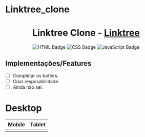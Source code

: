 # Linktree_clone
 
<div align="center">
  
# Linktree Clone - <a href="https://bernardonogueira8.netlify.app/">Linktree</a>
![HTML Badge](https://img.shields.io/badge/HTML5-E34F26?style=for-the-badge&logo=html5&logoColor=white)
![CSS Badge](https://img.shields.io/badge/CSS3-1572B6?style=for-the-badge&logo=css3&logoColor=white)
![JavaScript Badge](https://camo.githubusercontent.com/9d07c04bdd98c662d5df9d4e1cc1de8446ffeaebca330feb161f1fb8e1188204/68747470733a2f2f696d672e736869656c64732e696f2f62616467652f4a6176615363726970742d4637444631453f7374796c653d666f722d7468652d6261646765266c6f676f3d6a617661736372697074266c6f676f436f6c6f723d626c61636b)
</div>

## Implementações/Features  
 - [ ] Completar os botões.
 - [ ] Criar resposabilidade.
 - [ ] Ainda não sei.

# Desktop

| Mobile | Tablet  |
| ------------------- | ------------------- |
|  |  |
 
 

